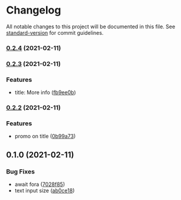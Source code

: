 # Changelog

All notable changes to this project will be documented in this file. See [standard-version](https://github.com/conventional-changelog/standard-version) for commit guidelines.

### [0.2.4](https://github.com/mokkapps/changelog-generator-demo/compare/v0.2.3...v0.2.4) (2021-02-11)

### [0.2.3](https://github.com/mokkapps/changelog-generator-demo/compare/v0.2.2...v0.2.3) (2021-02-11)


### Features

* title: More info ([fb9ee0b](https://github.com/mokkapps/changelog-generator-demo/commits/fb9ee0b75d879e9b22d1927993a638fa37dfc294))

### [0.2.2](https://github.com/mokkapps/changelog-generator-demo/compare/v0.2.1...v0.2.2) (2021-02-11)


### Features

* promo on title ([0b99a73](https://github.com/mokkapps/changelog-generator-demo/commits/0b99a7301aa58a7855ff78b8480072f16dfbf9c1))

## 0.1.0 (2021-02-11)


### Bug Fixes

* await fora ([7028f85](https://github.com/estevE11/react-todolist/commit/7028f856a1394782989f52fdb4eb36d4a951c7c0))
* text input size ([ab0ce18](https://github.com/estevE11/react-todolist/commit/ab0ce1882126501f12b82020dfa9c1cd0f54c0a3))
